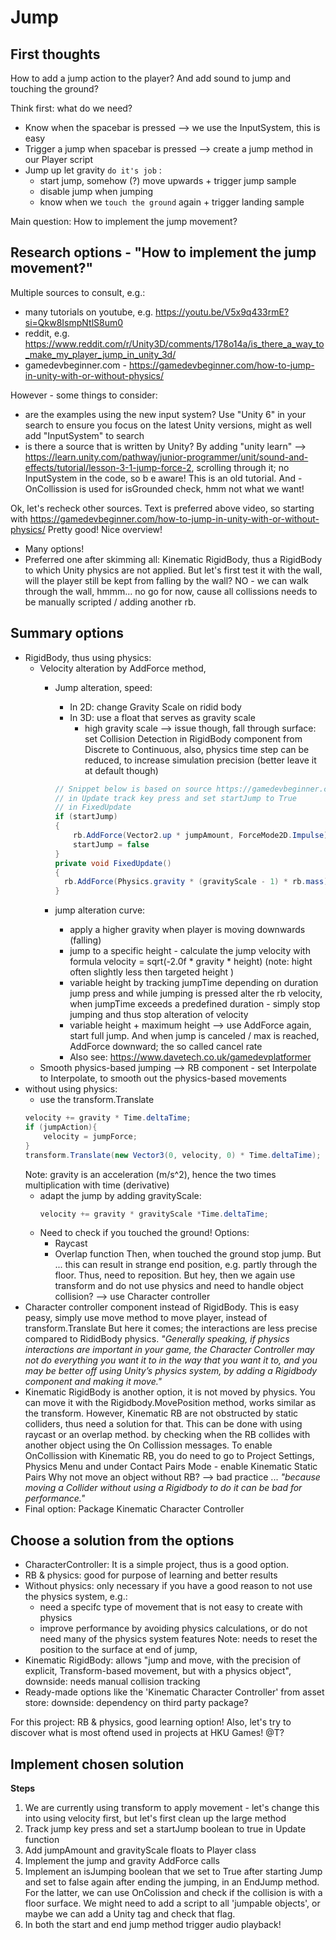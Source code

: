 # Jump

## First thoughts
How to add a jump action to the player?
And add sound to jump and touching the ground?

Think first: what do we need?
- Know when the spacebar is pressed --> we use the InputSystem, this is easy
- Trigger a jump when spacebar is pressed --> create a jump method in our Player script
- Jump up let gravity `do it's job` :
  - start jump, somehow (?) move upwards + trigger jump sample
  - disable jump when jumping
  - know when we `touch the ground` again + trigger landing sample

Main question: How to implement the jump movement?

## Research options - "How to implement the jump movement?"
Multiple sources to consult, e.g.:
- many tutorials on youtube, e.g. https://youtu.be/V5x9q433rmE?si=Qkw8IsmpNtlS8um0
- reddit, e.g. https://www.reddit.com/r/Unity3D/comments/178o14a/is_there_a_way_to_make_my_player_jump_in_unity_3d/
- gamedevbeginner.com - https://gamedevbeginner.com/how-to-jump-in-unity-with-or-without-physics/

However - some things to consider:
- are the examples using the new input system? Use "Unity 6" in your search to ensure you focus on the latest Unity versions, might as well add "InputSystem" to search
- is there a source that is written by Unity? By adding "unity learn" --> https://learn.unity.com/pathway/junior-programmer/unit/sound-and-effects/tutorial/lesson-3-1-jump-force-2, scrolling through it; no InputSystem in the code, so b e aware! This is an old tutorial. And - OnCollission is used for isGrounded check, hmm not what we want!

Ok, let's recheck other sources. Text is preferred above video, so starting with  https://gamedevbeginner.com/how-to-jump-in-unity-with-or-without-physics/ Pretty good! Nice overview!
- Many options!
- Preferred one after skimming all: Kinematic RigidBody, thus a RigidBody to which Unity physics are not applied. But let's first test it with the wall, will the player still be kept from falling by the wall?  NO - we can walk through the wall, hmmm... no go for now, cause all collissions needs to be manually scripted / adding another rb.

## Summary options
- RigidBody, thus using physics:
  - Velocity alteration by AddForce method,
    - Jump alteration, speed:
      - In 2D: change Gravity Scale on ridid body
      - In 3D: use a float that serves as gravity scale
        - high gravity scale --> issue though, fall through surface:
        set Collision Detection in RigidBody component from Discrete to Continuous,
        also, physics time step can be reduced, to increase simulation precision (better leave it at default though)

      ```csharp
      // Snippet below is based on source https://gamedevbeginner.com/how-to-jump-in-unity-with-or-without-physics/, but already slightly altered
      // in Update track key press and set startJump to True
      // in FixedUpdate
      if (startJump)
      {
          rb.AddForce(Vector2.up * jumpAmount, ForceMode2D.Impulse);
          startJump = false
      }
      private void FixedUpdate()
      {
        rb.AddForce(Physics.gravity * (gravityScale - 1) * rb.mass);
      }
      ```


    - jump alteration curve:
      - apply a higher gravity when player is moving downwards (falling)
      - jump to a specific height - calculate the jump velocity with formula
        velocity = sqrt(-2.0f * gravity * height)
        (note: hight often slightly less then targeted height )
      - variable height by tracking jumpTime depending on duration jump press
      and while jumping is pressed alter the rb velocity, when jumpTime exceeds
      a predefined duration - simply stop jumping and thus stop alteration of velocity
      - variable height + maximum height --> use AddForce again, start full jump.
      And when jump is canceled / max is reached, AddForce downward; the so called cancel rate
      - Also see: https://www.davetech.co.uk/gamedevplatformer
  - Smooth physics-based jumping --> RB component - set Interpolate to Interpolate, to smooth out the physics-based movements
- without using physics:
  - use the transform.Translate
  ```csharp
  velocity += gravity * Time.deltaTime;
  if (jumpAction){
      velocity = jumpForce;
  }
  transform.Translate(new Vector3(0, velocity, 0) * Time.deltaTime);
  ```
  Note: gravity is an acceleration (m/s^2), hence the two times multiplication with time (derivative)
  - adapt the jump by adding gravityScale:
    ```csharp
    velocity += gravity * gravityScale *Time.deltaTime;
    ```
  - Need to check if you touched the ground! Options:
    - Raycast
    - Overlap function
    Then, when touched the ground stop jump. But ... this can result in strange end position, e.g. partly through the floor. Thus, need to reposition. But hey, then we again use transform and do not use physics and need to handle object collision? --> use Character controller
- Character controller component instead of RigidBody.
  This is easy peasy, simply use move method to move player, instead of transform.Translate
  But here it comes; the interactions are less precise compared to RididBody physics.
  _"Generally speaking, if physics interactions are important in your game, the Character Controller may not do everything you want it to in the way that you want it to, and you may be better off using Unity’s physics system, by adding a Rigidbody component and making it move."_
- Kinematic RigidBody is another option, it is not moved by physics. You can move it with
  the Rigidbody.MovePosition method, works similar as the transform.
  However, Kinematic RB are not obstructed by static colliders, thus need a solution for that. This can be done with using raycast or an overlap method. by checking when the RB collides with another object using the On Collission messages. To enable OnCollission with Kinematic RB, you do need to go to Project Settings, Physics Menu and under Contact Pairs Mode - enable Kinematic Static Pairs
  Why not move an object without RB? --> bad practice ... _"because moving a Collider without using a Rigidbody to do it can be bad for performance."_
- Final option: Package Kinematic Character Controller

## Choose a solution from the options
- CharacterController: It is a simple project, thus is a  good option.
- RB & physics: good for purpose of learning and better results
- Without physics: only necessary if you have a good reason to not use the physics system, e.g.:
  - need a specifc type of movement that is not easy to create with physics
  - improve performance by avoiding physics calculations, or do not need many of the physics system features
  Note: needs to reset the position to the surface at end of jump,
- Kinematic RigidBody: allows "jump and move, with the precision of explicit,
Transform-based movement, but with a physics object",
downside: needs manual collision tracking
- Ready-made options like the 'Kinematic Character Controller' from asset store:
downside: dependency on third party package?

For this project: RB & physics, good learning option!
Also, let's try to discover what is most oftend used in projects at HKU Games! @T?

## Implement chosen solution
**Steps**
1. We are currently  using transform to apply movement - let's change this into using velocity first, but let's first clean up the large method
2. Track jump key press and set a startJump boolean to true in Update function
3. Add jumpAmount and gravityScale floats to Player class
4. Implement the jump and gravity AddForce calls
5. Implement an isJumping boolean that we set to True after starting Jump and
set to false again after ending the jumping, in an EndJump method. For the latter,
we can use OnColission and check if the collision is with a floor surface.
We might need to add a script to all 'jumpable objects', or maybe we can add a Unity tag and check that flag.
6. In both the start and end jump method trigger audio playback!

